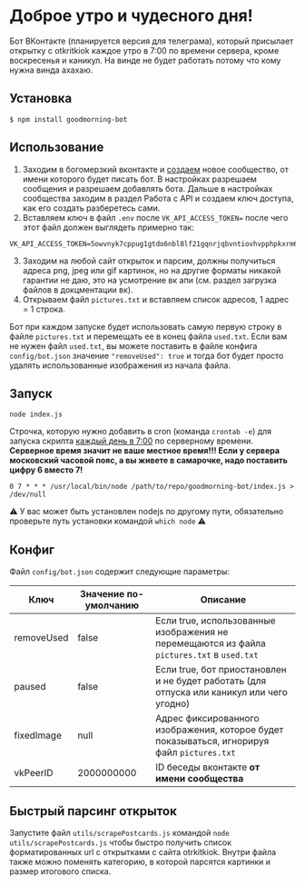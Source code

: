 # Доброе утро и чудесного дня!
Бот ВКонтакте (планируется версия для телеграма), который присылает открытку с otkritkiok каждое утро в 7:00 по времени сервера, кроме воскресенья и каникул. На винде не будет работать потому что кому нужна винда ахахаю.

## Установка

```
$ npm install goodmorning-bot
```

## Использование

1. Заходим в богомерзкий вконтакте и [создаем](https://vk.com/groups?w=groups_create) новое сообщество, от имени которого будет писать бот. В настройках разрешаем сообщения и разрешаем добавлять бота. Дальше в настройках сообщества заходим в раздел Работа с API и создаем ключ доступа, как его создать разберетесь сами.
2. Вставляем ключ в файл `.env` после `VK_API_ACCESS_TOKEN=` после чего этот файл должен выглядеть примерно так:

```env
VK_API_ACCESS_TOKEN=5owvnyk7cppug1gtdo6nbl8lf21gqnrjqbvntiovhvpphpkxrm6lqh7llqakflzzulxaizdm7vxwevrqq1wuc
```

3. Заходим на любой сайт открыток и парсим, должны получиться адреса png, jpeg или gif картинок, но на другие форматы никакой гарантии не даю, это на усмотрение вк апи (см. раздел загрузка файлов в докцментации вк).
4. Открываем файл `pictures.txt` и вставляем список адресов, 1 адрес = 1 строка.

Бот при каждом запуске будет использовать самую первую строку в файле `pictures.txt` и перемещать ее в конец файла `used.txt`. Если вам не нужен файл `used.txt`, вы можете поставить в файле конфига `config/bot.json` значение `"removeUsed": true` и тогда бот будет просто удалять использованные изображения из начала файла.

## Запуск

```
node index.js
```

Строчка, которую нужно добавить в cron (команда `crontab -e`) для запуска скрипта [каждый день в 7:00](https://crontab.guru/#0_7_*_*_*) по серверному времени. **Серверное время значит не ваше местное время!!! Если у сервера московский часовой пояс, а вы живете в самарочке, надо поставить цифру 6 вместо 7!**

```
0 7 * * * /usr/local/bin/node /path/to/repo/goodmorning-bot/index.js > /dev/null
```

:warning: У вас может быть установлен nodejs по другому пути, обязательно проверьте путь установки командой `which node` :warning:

## Конфиг

Файл `config/bot.json` содержит следующие параметры:

Ключ|Значение по-умолчанию|Описание
---|---|---
removeUsed|false|Если true, использованные изображения не перемещаются из файла `pictures.txt` в `used.txt`
paused|false|Если true, бот приостановлен и не будет работать (для отпуска или каникул или чего угодно)
fixedImage|null|Адрес фиксированного изображения, которое будет показываться, игнорируя файл `pictures.txt`
vkPeerID|2000000000|ID беседы вконтакте **от имени сообщества**

## Быстрый парсинг открыток

Запустите файл `utils/scrapePostcards.js` командой `node utils/scrapePostcards.js` чтобы быстро получить список форматированных url с открытками с сайта otrkitkiok. Внутри файла также можно поменять категорию, в которой парсятся картинки и размер итогового списка.